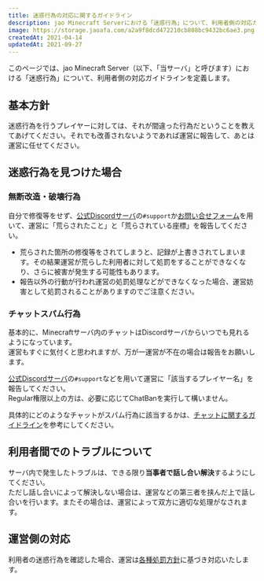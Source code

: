 ```yaml
---
title: 迷惑行為の対応に関するガイドライン
description: jao Minecraft Serverにおける「迷惑行為」について、利用者側の対応ガイドラインを定義します。
image: https://storage.jaoafa.com/a2a9f8dcd472210cb808bc9432bc6ae3.png
createdAt: 2021-04-14
updatedAt: 2021-09-27
---
```


このページでは、jao Minecraft Server（以下、「当サーバ」と呼びます）における「迷惑行為」について、利用者側の対応ガイドラインを定義します。

## 基本方針

迷惑行為を行うプレイヤーに対しては、それが間違った行為だということを教えてあげてください。それでも改善されないようであれば運営に報告して、あとは運営に任せてください。

## 迷惑行為を見つけた場合

### 無断改造・破壊行為

自分で修復等をせず、[公式Discordサーバ](/blog/join-discord)の`#support`か[お問い合せフォーム](https://forms.gle/Rpj1ZV76p2NsdWMK6)を用いて、運営に「荒らされたこと」と「荒らされている座標」を報告してください。

- 荒らされた箇所の修復等をされてしまうと、記録が上書きされてしまいます。その結果運営が荒らした利用者に対して処罰をすることができなくなり、さらに被害が発生する可能性もあります。  
- 報告以外の行動が行われ運営の処罰処理などができなくなった場合、運営妨害として処罰されることがありますのでご注意ください。

### チャットスパム行為

基本的に、Minecraftサーバ内のチャットはDiscordサーバからいつでも見れるようになっています。  
運営もすぐに気付くと思われますが、万が一運営が不在の場合は報告をお願いします。

[公式Discordサーバ](/blog/join-discord)の`#support`などを用いて運営に「該当するプレイヤー名」を報告してください。  
Regular権限以上の方は、必要に応じてChatBanを実行して構いません。  

具体的にどのようなチャットがスパム行為に該当するかは、[チャットに関するガイドライン](/server/guidelines/communications)を参考にしてください。

## 利用者間でのトラブルについて

サーバ内で発生したトラブルは、できる限り**当事者で話し合い解決**するようにしてください。  
ただし話し合いによって解決しない場合は、運営などの第三者を挟んだ上で話し合いを行います。またその場合は、運営によって双方に適切な処理がなされます。

## 運営側の対応

利用者の迷惑行為を確認した場合、運営は[各種処罰方針](/server/policies/bans)に基づき対応いたします。
